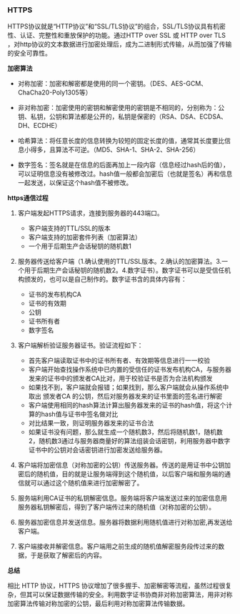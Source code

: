 
### HTTPS

HTTPS协议就是“HTTP协议”和“SSL/TLS协议”的组合，SSL/TLS协议具有机密性、认证、完整性和重放保护的功能。通过HTTP over SSL 或 HTTP over TLS ，对http协议的文本数据进行加密处理后，成为二进制形式传输，从而加强了传输的安全可靠性。

**加密算法**

* 对称加密：加密和解密都是使用的同一个密钥。（DES、AES-GCM、ChaCha20-Poly1305等）

* 非对称加密：加密使用的密钥和解密使用的密钥是不相同的，分别称为：公钥、私钥，公钥和算法都是公开的，私钥是保密的（RSA、DSA、ECDSA、 DH、ECDHE）

* 哈希算法：将任意长度的信息转换为较短的固定长度的值，通常其长度要比信息小得多，且算法不可逆。（MD5、SHA-1、SHA-2、SHA-256）

* 数字签名：签名就是在信息的后面再加上一段内容（信息经过hash后的值），可以证明信息没有被修改过。hash值一般都会加密后（也就是签名）再和信息一起发送，以保证这个hash值不被修改。


**https通信过程**

1. 客户端发起HTTPS请求，连接到服务器的443端口。

   * 客户端支持的TTL/SSL的版本
   * 客户端支持的加密套件列表（加密算法）
   * 一个用于后期生产会话秘钥的随机数1

2. 服务器传送给客户端（1.确认使用的TTL/SSL版本。2.确认的加密算法。3.一个用于后期生产会话秘钥的随机数2。4.数字证书）。数字证书可以是受信任机构颁发的，也可以是自己制作的。数字证书含的具体内容有：

    * 证书的发布机构CA
    * 证书的有效期
    * 公钥
    * 证书所有者
    * 数字签名

3. 客户端解析验证服务器证书。验证流程如下：

    * 首先客户端读取证书中的证书所有者、有效期等信息进行一一校验
    * 客户端开始查找操作系统中已内置的受信任的证书发布机构CA，与服务器发来的证书中的颁发者CA比对，用于校验证书是否为合法机构颁发
    * 如果找不到，客户端就会报错；如果找到，那么客户端就会从操作系统中取出 颁发者CA 的公钥，然后对服务器发来的证书里面的签名进行解密
    * 客户端使用相同的hash算法计算出服务器发来的证书的hash值，将这个计算的hash值与证书中签名做对比
    * 对比结果一致，则证明服务器发来的证书合法
    * 如果证书没有问题，那么就生成一个随机数3，然后将随机数1，随机数2，随机数3通过与服务器商量好的算法组装会话密钥，利用服务器中数字证书中的公钥对会话密钥进行加密发送给服务器。

4. 客户端将加密信息（对称加密的公钥）传送服务器。传送的是用证书中公钥加密后的随机值，目的就是让服务端得到这个随机值，以后客户端和服务端的通信就可以通过这个随机值来进行加密解密了。

5. 服务端利用CA证书的私钥解密信息。服务端将客户端发送过来的加密信息用服务器私钥解密后，得到了客户端传过来的随机值（对称加密的公钥）。

6. 服务器加密信息并发送信息。服务器将数据利用随机值进行对称加密,再发送给客户端。

7. 客户端接收并解密信息。客户端用之前生成的随机值解密服务段传过来的数据，于是获取了解密后的内容。

**总结**

相比 HTTP 协议，HTTPS 协议增加了很多握手、加密解密等流程，虽然过程很复杂，但其可以保证数据传输的安全。利用数字证书协商非对称加密算法，用非对称加密算法传输对称加密的公钥，最后利用对称加密算法传输数据。
